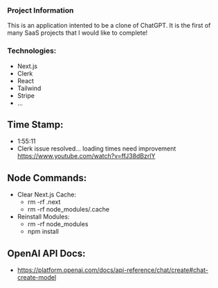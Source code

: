 ### Project Information
This is an application intented to be a clone of ChatGPT. It is the first of many SaaS projects that I would like to complete!

### Technologies:
- Next.js
- Clerk
- React
- Tailwind
- Stripe
- ...

## Time Stamp:
- 1:55:11
- Clerk issue resolved... loading times need improvement
https://www.youtube.com/watch?v=ffJ38dBzrlY 

## Node Commands:
- Clear Next.js Cache:
    - rm -rf .next
    - rm -rf node_modules/.cache
- Reinstall Modules:
    - rm -rf node_modules
    - npm install

## OpenAI API Docs:
- https://platform.openai.com/docs/api-reference/chat/create#chat-create-model 